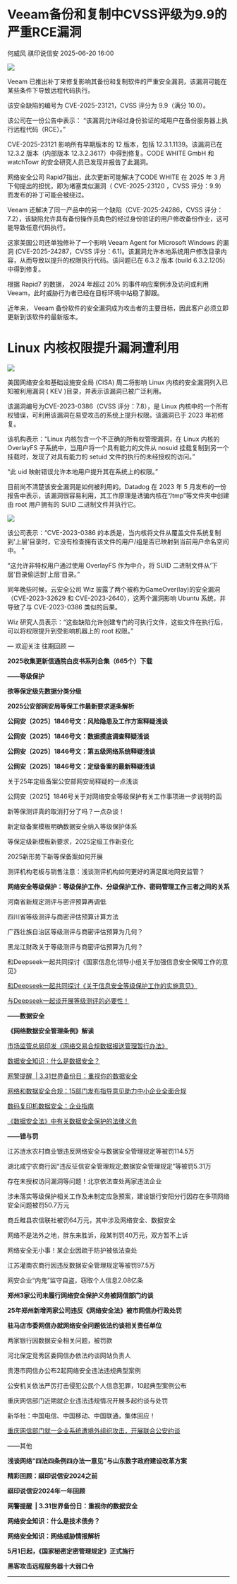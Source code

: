 #  Veeam备份和复制中CVSS评级为9.9的严重RCE漏洞  
何威风  祺印说信安   2025-06-20 16:00  
  
![](https://mmbiz.qpic.cn/sz_mmbiz_png/rTibWNx9ARWmaQkv2PibFz8aysAjoTo9H0xYKKbjxzAZCWAAZre2zWhgf04g0x24bSo8x0sEagtviclXqyvyPlic5A/640?wx_fmt=png&from=appmsg "")  
  
Veeam 已推出补丁来修复影响其备份和复制软件的严重安全漏洞，该漏洞可能在某些条件下导致远程代码执行。  
  
该安全缺陷的编号为 CVE-2025-23121，CVSS 评分为 9.9（满分 10.0）。  
  
该公司在一份公告中表示： “该漏洞允许经过身份验证的域用户在备份服务器上执行远程代码（RCE）。”  
  
CVE-2025-23121 影响所有早期版本的 12 版本，包括 12.3.1.1139。该漏洞已在 12.3.2 版本（内部版本 12.3.2.3617）中得到修复。CODE WHITE GmbH 和 watchTowr 的安全研究人员已发现并报告了此漏洞。  
  
网络安全公司 Rapid7指出，此次更新可能解决了CODE WHITE 在 2025 年 3 月下旬提出的担忧，即为堵塞类似漏洞（ CVE-2025-23120 ，CVSS 评分：9.9）而发布的补丁可能会被绕过。  
  
Veeam 还解决了同一产品中的另一个缺陷（CVE-2025-24286，CVSS 评分：7.2），该缺陷允许具有备份操作员角色的经过身份验证的用户修改备份作业，这可能导致任意代码执行。  
  
这家美国公司还单独修补了一个影响 Veeam Agent for Microsoft Windows 的漏洞 (CVE-2025-24287，CVSS 评分：6.1)。该漏洞允许本地系统用户修改目录内容，从而导致以提升的权限执行代码。该问题已在 6.3.2 版本 (build 6.3.2.1205) 中得到修复。  
  
根据 Rapid7 的数据， 2024 年超过 20% 的事件响应案例涉及访问或利用 Veeam，此时威胁行为者已经在目标环境中站稳了脚跟。  
  
近年来， Veeam 备份软件的安全漏洞成为攻击者的主要目标，因此客户必须立即更新到该软件的最新版本。  
# Linux 内核权限提升漏洞遭利用  
  
![](https://mmbiz.qpic.cn/sz_mmbiz_png/rTibWNx9ARWmaQkv2PibFz8aysAjoTo9H0hug3N3Qof95Xt4g2DZD7tGoV44S5XNnmIqsEUlUgsS2Lc3rMDzhicmQ/640?wx_fmt=png&from=appmsg "")  
  
美国网络安全和基础设施安全局 (CISA) 周二将影响 Linux 内核的安全漏洞列入已知被利用漏洞 ( KEV )目录，并表示该漏洞已被广泛利用。  
  
该漏洞编号为CVE-2023-0386（CVSS 评分：7.8），是 Linux 内核中的一个所有权错误，可利用该漏洞在易受攻击的系统上提升权限。该漏洞已于 2023 年初修复。  
  
该机构表示：“Linux 内核包含一个不正确的所有权管理漏洞，在 Linux 内核的 OverlayFS 子系统中，当用户将一个具有能力的文件从 nosuid 挂载复制到另一个挂载时，发现了对具有能力的 setuid 文件的执行的未经授权的访问。”  
  
“此 uid 映射错误允许本地用户提升其在系统上的权限。”  
  
目前尚不清楚该安全漏洞是如何被利用的。Datadog 在 2023 年 5 月发布的一份报告中表示，该漏洞很容易利用，其工作原理是诱骗内核在“/tmp”等文件夹中创建由 root 用户拥有的 SUID 二进制文件并执行它。  
  
![](https://mmbiz.qpic.cn/sz_mmbiz_png/rTibWNx9ARWmaQkv2PibFz8aysAjoTo9H0z8WhouG0kX1Ry9uYmc2J9AKHy8NliaecBx8XoPXwuEk4RPz1Yj5T5kw/640?wx_fmt=png&from=appmsg "")  
  
该公司表示：“CVE-2023-0386 的本质是，当内核将文件从覆盖文件系统复制到‘上层’目录时，它没有检查拥有该文件的用户/组是否已映射到当前用户命名空间中。 ”  
  
“这允许非特权用户通过使用 OverlayFS 作为中介，将 SUID 二进制文件从‘下层’目录偷运到‘上层’目录。”  
  
同年晚些时候，云安全公司 Wiz 披露了两个被称为GameOver(lay)的安全漏洞（CVE-2023-32629 和 CVE-2023-2640），这两个漏洞影响 Ubuntu 系统，并导致了与 CVE-2023-0386 类似的后果。  
  
Wiz 研究人员表示：“这些缺陷允许创建专门的可执行文件，这些文件在执行后，可以将权限提升到受影响机器上的 root 权限。”  
  
  
— 欢迎关注 往期回顾 —  
  
**2025收集更新信通院白皮书系列合集（665个）下载**  
  
**——等级保护**  
  
**欲等保定级先数据分类分级**  
  
**2025公安部网安局等保工作最新要求逐条解析**  
  
**公网安〔2025〕1846号文：风险隐患及工作方案释疑浅谈**  
  
**公网安〔2025〕1846号文：数据摸底调查释疑浅谈**  
  
**公网安〔2025〕1846号文：第五级网络系统释疑浅谈**  
  
**公网安〔2025〕1846号文：定级备案的最新释疑浅谈**  
  
关于25年定级备案公安部网安局释疑的一点浅谈  
  
公网安〔2025】1846号关于对网络安全等级保护有关工作事项进一步说明的函  
  
新等保测评真的取消打分了吗？一点杂谈！  
  
新定级备案模板明确数据安全纳入等级保护体系  
  
等保定级新模板新要求，2025定级工作新变化  
  
2025新形势下新等保备案如何开展  
  
测评机构老板与销售注意：浅谈测评机构如何更好的满足属地网安监管？  
  
**网络安全等级保护：等级保护工作、分级保护工作、密码管理工作三者之间的关系**  
  
河南省新规定测评与密评预算再调低  
  
四川省等级测评与商密评估预算计算方法  
  
广西壮族自治区等级测评与商密评估预算为几何？  
  
黑龙江财政关于等级测评与商密评估预算为几何？  
  
和Deepseek一起共同探讨《国家信息化领导小组关于加强信息安全保障工作的意见》  
  
[和Deepseek一起共同探讨《关于信息安全等级保护工作的实施意见》](https://mp.weixin.qq.com/s?__biz=MzA5MzU5MzQzMA==&mid=2652114684&idx=1&sn=59de3b0fa94b3ea300beb1fcdb5b87ae&scene=21#wechat_redirect)  
  
  
[与Deepseek一起谈开展等级测评的必要性！](https://mp.weixin.qq.com/s?__biz=MzA5MzU5MzQzMA==&mid=2652114693&idx=1&sn=dd12972dcbea1242e5064ae4189a0dbb&scene=21#wechat_redirect)  
  
  
**——数据安全**  
  
**《网络数据安全管理条例》解读**  
  
[市场监管总局印发《网络交易合规数据报送管理暂行办法》](https://mp.weixin.qq.com/s?__biz=MzA5MzU5MzQzMA==&mid=2652115101&idx=1&sn=96dcac6598142fe6dd586ef5e25a5f6d&scene=21#wechat_redirect)  
  
  
[数据安全知识：什么是数据安全？](https://mp.weixin.qq.com/s?__biz=MzA5MzU5MzQzMA==&mid=2652115054&idx=2&sn=8ade5187e9f888e9410ac5e767f1e5a4&scene=21#wechat_redirect)  
  
  
[网警提醒  | 3.31世界备份日：重视你的数据安全](https://mp.weixin.qq.com/s?__biz=MzA5MzU5MzQzMA==&mid=2652115051&idx=1&sn=39dd57267f30159901f085fa8b5e5bf2&scene=21#wechat_redirect)  
  
  
[网络和数据安全合规：15部门发布指导意见助力中小企业全面合规](https://mp.weixin.qq.com/s?__biz=MzA5MzU5MzQzMA==&mid=2652114753&idx=1&sn=0c1934ada45a9d35dfabc7d3bd0bf2a7&scene=21#wechat_redirect)  
  
  
[数码复印机数据安全：企业指南](https://mp.weixin.qq.com/s?__biz=MzA5MzU5MzQzMA==&mid=2652114562&idx=1&sn=16249810510fec23333e8818bc38172c&scene=21#wechat_redirect)  
  
  
[《数据安全法》中有关数据安全保护的法律义务](https://mp.weixin.qq.com/s?__biz=MzA5MzU5MzQzMA==&mid=2652114424&idx=1&sn=7a938534cfca30a867cd5789c205aa37&scene=21#wechat_redirect)  
  
  
**——错与罚**  
  
江苏涟水农村商业银违反网络安全与数据安全管理规定等被罚114.5万  
  
湖北咸宁农商行因“违反征信安全管理规定;数据安全管理规定”等被罚5.31万  
  
存在未授权访问漏洞等问题！北京依法查处两家违法企业  
  
涉未落实等级保护相关工作及未制定应急预案，建设银行安阳分行因存在多项网络安全问题被罚50.7万元  
  
商丘睢县农信联社被罚64万元，其中涉及网络安全、数据安全  
  
网络不是法外之地，胖东来胜诉，段某判罚40万元，双方暂不上诉  
  
网络安全无小事！某企业因疏于防护被依法查处  
  
江苏灌南农商行因违反数据安全管理规定等被罚97.5万  
  
网安企业“内鬼”监守自盗，窃取个人信息2.08亿条  
  
**郑州3家公司未履行网络安全保护义务被网信部门约谈**  
  
**25年郑州新增两家公司违反《网络安全法》被市网信办行政处罚**  
  
**驻马店市委网信办就网络安全问题依法约谈相关责任单位**  
  
两家银行因数据安全相关问题，被罚款  
  
河北保定竞秀区委网信办依法约谈网站负责人  
  
贵港市网信办公布2起网络安全违法违规典型案例  
  
公安机关依法严厉打击侵犯公民个人信息犯罪，10起典型案例公布  
  
重庆网信部门近期就企业违法违规情况开展多起约谈与处罚  
  
新华社：中国电信、中国移动、中国联通，集体回应！  
  
[重庆网信部门就一企业系统遭境外组织攻击，开展联合公安约谈](https://mp.weixin.qq.com/s?__biz=MzA5MzU5MzQzMA==&mid=2652114884&idx=1&sn=34dcbb8e986a5b2104700262223aed13&scene=21#wechat_redirect)  
  
  
——其他  
  
**浅谈网络“四法四条例四办法一意见”与山东数字政府建设改革方案**  
  
**精彩回顾：祺印说信安2024之前**  
  
**祺印说信安2024年一年回顾**  
  
**网警提醒  | 3.31世界备份日：重视你的数据安全**  
  
**网络安全知识：什么是技术债务？**  
  
**网络安全知识：网络威胁情报解析**  
  
**5月1日起，《国家秘密定密管理规定》正式施行**  
  
**黑客攻击远程服务器十大弱口令**  
  
****  
